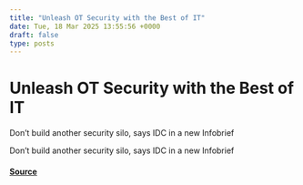 ```yaml
---
title: "Unleash OT Security with the Best of IT"
date: Tue, 18 Mar 2025 13:55:56 +0000
draft: false
type: posts
---
```

# Unleash OT Security with the Best of IT





Don’t build another security silo, says IDC in a new Infobrief

Don’t build another security silo, says IDC in a new Infobrief

#### [Source](https://blogs.cisco.com/industrial-iot/unleash-ot-security-with-the-best-of-it)

